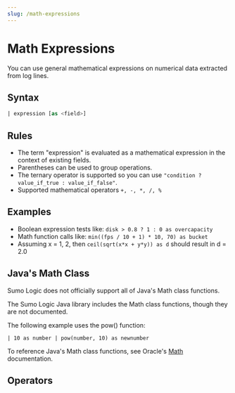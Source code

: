 ```yaml
---
slug: /math-expressions
---
```


# Math Expressions

You can use general mathematical expressions on numerical data extracted
from log lines. 

## Syntax

```sql
| expression [as <field>]
```

## Rules

* The term "expression" is evaluated as a mathematical expression in the context of existing fields.
* Parentheses can be used to group operations.
* The ternary operator is supported so you can use `"condition ? value_if_true : value_if_false"`.
* Supported mathematical operators `+, -, *, /, %`

## Examples

* Boolean expression tests like: `disk > 0.8 ? 1 : 0 as overcapacity`
* Math function calls like: `min((fps / 10 + 1) * 10, 70) as bucket`
* Assuming x = 1, 2, then `ceil(sqrt(x*x + y*y)) as d` should result in d = 2.0

## Java's Math Class

Sumo Logic does not officially support all of Java's Math class functions. 

The Sumo Logic Java library includes the Math class functions, though they are not documented.

The following example uses the pow() function:

```
| 10 as number | pow(number, 10) as newnumber
```

To reference Java's Math class functions, see Oracle's [Math](https://docs.oracle.com/javase/7/docs/api/java/lang/Math.html) documentation.

## Operators

